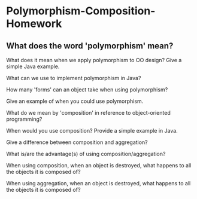 # Polymorphism-Composition-Homework

What does the word 'polymorphism' mean?
---

What does it mean when we apply polymorphism to OO design? Give a simple Java example.

What can we use to implement polymorphism in Java?

How many 'forms' can an object take when using polymorphism?

Give an example of when you could use polymorphism.

What do we mean by 'composition' in reference to object-oriented programming?

When would you use composition? Provide a simple example in Java.

Give a difference between composition and aggregation?

What is/are the advantage(s) of using composition/aggregation?

When using composition, when an object is destroyed, what happens to all the objects it is composed of?

When using aggregation, when an object is destroyed, what happens to all the objects it is composed of?
